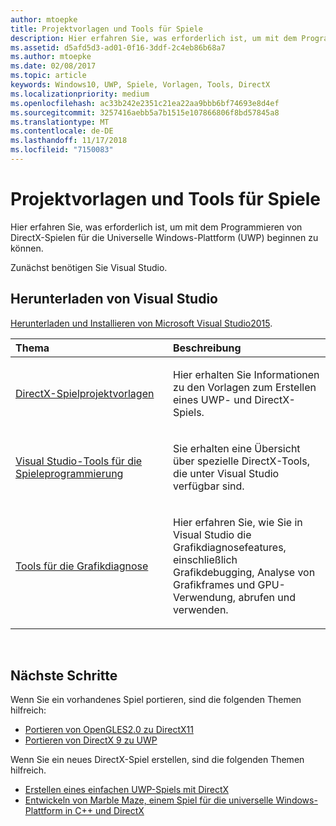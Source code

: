 ```yaml
---
author: mtoepke
title: Projektvorlagen und Tools für Spiele
description: Hier erfahren Sie, was erforderlich ist, um mit dem Programmieren von DirectX-Spielen für die Universelle Windows-Plattform (UWP) beginnen zu können.
ms.assetid: d5afd5d3-ad01-0f16-3ddf-2c4eb86b68a7
ms.author: mtoepke
ms.date: 02/08/2017
ms.topic: article
keywords: Windows10, UWP, Spiele, Vorlagen, Tools, DirectX
ms.localizationpriority: medium
ms.openlocfilehash: ac33b242e2351c21ea22aa9bbb6bf74693e8d4ef
ms.sourcegitcommit: 3257416aebb5a7b1515e107866806f8bd57845a8
ms.translationtype: MT
ms.contentlocale: de-DE
ms.lasthandoff: 11/17/2018
ms.locfileid: "7150083"
---
```

# <a name="project-templates-and-tools-for-games"></a>Projektvorlagen und Tools für Spiele




Hier erfahren Sie, was erforderlich ist, um mit dem Programmieren von DirectX-Spielen für die Universelle Windows-Plattform (UWP) beginnen zu können.

Zunächst benötigen Sie Visual Studio.

## <a name="get-visual-studio"></a>Herunterladen von Visual Studio


[Herunterladen und Installieren von Microsoft Visual Studio2015](https://www.visualstudio.com/vs-2015-product-editions).

<table>
<colgroup>
<col width="50%" />
<col width="50%" />
</colgroup>
<thead>
<tr class="header">
<th align="left">Thema</th>
<th align="left">Beschreibung</th>
</tr>
</thead>
<tbody>
<tr class="odd">
<td align="left"><p><a href="user-interface.md">DirectX-Spielprojektvorlagen</a></p></td>
<td align="left"><p>Hier erhalten Sie Informationen zu den Vorlagen zum Erstellen eines UWP- und DirectX-Spiels.</p></td>
</tr>
<tr class="even">
<td align="left"><p><a href="set-up-visual-studio-for-game-development.md">Visual Studio-Tools für die Spieleprogrammierung</a></p></td>
<td align="left"><p>Sie erhalten eine Übersicht über spezielle DirectX-Tools, die unter Visual Studio verfügbar sind.</p></td>
</tr>
<tr class="odd">
<td align="left"><p><a href="use-the-directx-runtime-and-visual-studio-graphics-diagnostic-features.md">Tools für die Grafikdiagnose</a></p></td>
<td align="left"><p>Hier erfahren Sie, wie Sie in Visual Studio die Grafikdiagnosefeatures, einschließlich Grafikdebugging, Analyse von Grafikframes und GPU-Verwendung, abrufen und verwenden.</p></td>
</tr>
</tbody>
</table>

 

## <a name="next-steps"></a>Nächste Schritte


Wenn Sie ein vorhandenes Spiel portieren, sind die folgenden Themen hilfreich:

-   [Portieren von OpenGLES2.0 zu DirectX11](port-from-opengl-es-2-0-to-directx-11-1.md)
-   [Portieren von DirectX 9 zu UWP](porting-your-directx-9-game-to-windows-store.md)

Wenn Sie ein neues DirectX-Spiel erstellen, sind die folgenden Themen hilfreich.

-   [Erstellen eines einfachen UWP-Spiels mit DirectX](tutorial--create-your-first-uwp-directx-game.md)
-   [Entwickeln von Marble Maze, einem Spiel für die universelle Windows-Plattform in C++ und DirectX](developing-marble-maze-a-windows-store-game-in-cpp-and-directx.md)

 

 

 




